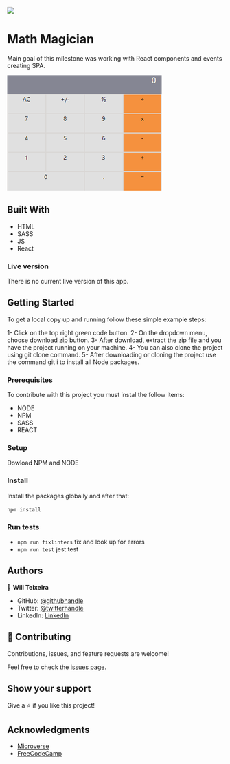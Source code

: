 ![](https://img.shields.io/badge/Microverse-blueviolet)

# Math Magician

Main goal of this milestone was working with React components and events creating SPA.


![screenshot](./screenshot.png)

## Built With

- HTML
- SASS
- JS
- React

### Live version

There is no current live version of this app.

## Getting Started

To get a local copy up and running follow these simple example steps:

1- Click on the top right green code button.
2- On the dropdown menu, choose download zip button.
3- After download, extract the zip file and you have the project running on your machine.
4- You can also clone the project using git clone command.
5- After downloading or cloning the project use the command git i to install all Node packages.

### Prerequisites

To contribute with this project you must instal the follow items:

- NODE
- NPM
- SASS
- REACT

### Setup

Dowload NPM and NODE

### Install

Install the packages globally and after that:

`npm install`

### Run tests

- `npm run fixlinters` fix and look up for errors
- `npm run test` jest test

## Authors

👤 **Will Teixeira**

- GitHub: [@githubhandle](https://github.com/iwillteixeira)
- Twitter: [@twitterhandle](https://twitter.com/iwillteixeira)
- LinkedIn: [LinkedIn](https://www.linkedin.com/in/juscelinodev/)

## 🤝 Contributing

Contributions, issues, and feature requests are welcome!

Feel free to check the [issues page](../../issues/).

## Show your support

Give a ⭐️ if you like this project!

## Acknowledgments

- [Microverse](https://www.microverse.com)
- [FreeCodeCamp](https://www.freecodecamp.com)